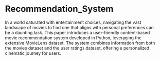 # Recommendation_System
In a world saturated with entertainment choices, navigating the vast landscape of movies to find one that aligns with personal preferences can be a daunting task. This paper introduces a user-friendly content-based movie recommendation system developed in Python, leveraging the extensive MovieLens dataset. The system combines information from both the movies dataset and the user ratings dataset, offering a personalized cinematic journey for users.
